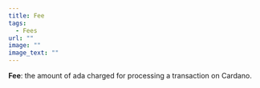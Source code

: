 ```yaml
---
title: Fee
tags:
  - Fees
url: ""
image: ""
image_text: ""
---
```


**Fee**: the amount of ada charged for processing a transaction on Cardano.

